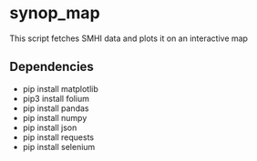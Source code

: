 # synop_map

This script fetches SMHI data and plots it on an interactive map

## Dependencies
-  pip install matplotlib
-  pip3 install folium
-  pip install pandas
-  pip install numpy
-  pip install json 
-  pip install requests 
-  pip install selenium
